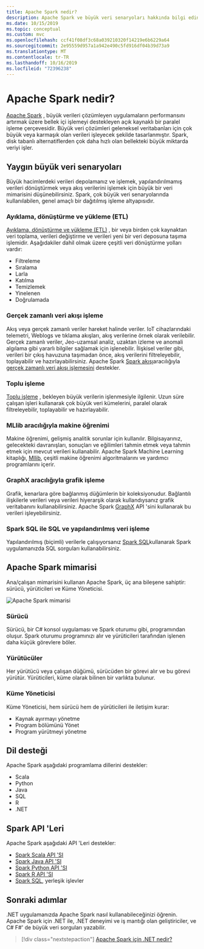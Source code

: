 ```yaml
---
title: Apache Spark nedir?
description: Apache Spark ve büyük veri senaryoları hakkında bilgi edinin.
ms.date: 10/15/2019
ms.topic: conceptual
ms.custom: mvc
ms.openlocfilehash: ccf41f08df3c68a039210320f14219e6b6229a64
ms.sourcegitcommit: 2e95559d957a1a942e490c5fd916df04b39d73a9
ms.translationtype: MT
ms.contentlocale: tr-TR
ms.lasthandoff: 10/16/2019
ms.locfileid: "72396238"
---
```

# <a name="what-is-apache-spark"></a>Apache Spark nedir?

[Apache Spark](https://spark.apache.org/) , büyük verileri çözümleyen uygulamaların performansını artırmak üzere bellek içi işlemeyi destekleyen açık kaynaklı bir paralel işleme çerçevesidir. Büyük veri çözümleri geleneksel veritabanları için çok büyük veya karmaşık olan verileri işleyecek şekilde tasarlanmıştır. Spark, disk tabanlı alternatiflerden çok daha hızlı olan bellekteki büyük miktarda veriyi işler. 

## <a name="common-big-data-scenarios"></a>Yaygın büyük veri senaryoları

Büyük hacimlerdeki verileri depolamanız ve işlemek, yapılandırılmamış verileri dönüştürmek veya akış verilerini işlemek için büyük bir veri mimarisini düşünebilirsiniz. Spark, çok büyük veri senaryolarında kullanılabilen, genel amaçlı bir dağıtılmış işleme altyapısıdır. 

### <a name="extract-transform-and-load-etl"></a>Ayıklama, dönüştürme ve yükleme (ETL)

[Ayıklama, dönüştürme ve yükleme (ETL)](/azure/architecture/data-guide/relational-data/etl) , bir veya birden çok kaynaktan veri toplama, verileri değiştirme ve verileri yeni bir veri deposuna taşıma işlemidir. Aşağıdakiler dahil olmak üzere çeşitli veri dönüştürme yolları vardır:

* Filtreleme
* Sıralama
* Larla
* Katılma
* Temizlemek
* Yinelenen
* Doğrulamada

### <a name="real-time-data-stream-processing"></a>Gerçek zamanlı veri akışı işleme

Akış veya gerçek zamanlı veriler hareket halinde veriler. IoT cihazlarındaki telemetri, Weblogs ve tıklama akışları, akış verilerine örnek olarak verilebilir. Gerçek zamanlı veriler, Jeo-uzamsal analiz, uzaktan izleme ve anomali algılama gibi yararlı bilgiler sağlamak için işlenebilir. İlişkisel veriler gibi, verileri bir çıkış havuzuna taşımadan önce, akış verilerini filtreleyebilir, toplayabilir ve hazırlayabilirsiniz. Apache Spark [Spark akışı](https://spark.apache.org/streaming/)aracılığıyla [gerçek zamanlı veri akışı işlemesini](/azure/architecture/data-guide/big-data/real-time-processing) destekler. 

### <a name="batch-processing"></a>Toplu işleme

[Toplu işleme](/azure/architecture/data-guide/big-data/batch-processing) , bekleyen büyük verilerin işlenmesiyle ilgilenir. Uzun süre çalışan işleri kullanarak çok büyük veri kümelerini, paralel olarak filtreleyebilir, toplayabilir ve hazırlayabilir.

### <a name="machine-learning-through-mllib"></a>MLlib aracılığıyla makine öğrenimi

Makine öğrenimi, gelişmiş analitik sorunlar için kullanılır. Bilgisayarınız, gelecekteki davranışları, sonuçları ve eğilimleri tahmin etmek veya tahmin etmek için mevcut verileri kullanabilir. Apache Spark Machine Learning kitaplığı, [Mllib](https://spark.apache.org/mllib/), çeşitli makine öğrenimi algoritmalarını ve yardımcı programlarını içerir.

### <a name="graph-processing-through-graphx"></a>GraphX aracılığıyla grafik işleme

Grafik, kenarlara göre bağlanmış düğümlerin bir koleksiyonudur. Bağlantılı ilişkilerle verileri veya verileri hiyerarşik olarak kullandıysanız grafik veritabanını kullanabilirsiniz. Apache Spark [GraphX](https://spark.apache.org/graphx/) API 'sini kullanarak bu verileri işleyebilirsiniz.

### <a name="sql-and-structured-data-processing-with-spark-sql"></a>Spark SQL ile SQL ve yapılandırılmış veri işleme

Yapılandırılmış (biçimli) verilerle çalışıyorsanız [Spark SQL](https://spark.apache.org/sql/)kullanarak Spark uygulamanızda SQL sorguları kullanabilirsiniz.

## <a name="apache-spark-architecture"></a>Apache Spark mimarisi

Ana/çalışan mimarisini kullanan Apache Spark, üç ana bileşene sahiptir: sürücü, yürüticileri ve Küme Yöneticisi.

![Apache Spark mimarisi](media/spark-architecture.png)

### <a name="driver"></a>Sürücü

Sürücü, bir C# konsol uygulaması ve Spark oturumu gibi, programından oluşur. Spark oturumu programınızı alır ve yürüticileri tarafından işlenen daha küçük görevlere böler.

### <a name="executors"></a>Yürütücüler

Her yürütücü veya çalışan düğümü, sürücüden bir görevi alır ve bu görevi yürütür. Yürüticileri, küme olarak bilinen bir varlıkta bulunur.

### <a name="cluster-manager"></a>Küme Yöneticisi

Küme Yöneticisi, hem sürücü hem de yürüticileri ile iletişim kurar:

- Kaynak ayırmayı yönetme
- Program bölümünü Yönet
- Program yürütmeyi yönetme

## <a name="language-support"></a>Dil desteği

Apache Spark aşağıdaki programlama dillerini destekler:

- Scala
- Python
- Java
- SQL
- R
- .NET

## <a name="spark-apis"></a>Spark API 'Leri

Apache Spark aşağıdaki API 'Leri destekler:

- [Spark Scala API 'SI](https://spark.apache.org/docs/2.2.0/api/scala/index.html)
- [Spark Java API 'SI](https://spark.apache.org/docs/2.2.0/api/java/index.html)
- [Spark Python API 'SI](https://spark.apache.org/docs/2.2.0/api/python/index.html)
- [Spark R API 'SI](https://spark.apache.org/docs/2.2.0/api/R/index.html)
- [Spark SQL](https://spark.apache.org/docs/latest/api/sql/index.html), yerleşik işlevler

## <a name="next-steps"></a>Sonraki adımlar

.NET uygulamanızda Apache Spark nasıl kullanabileceğinizi öğrenin. Apache Spark için .NET ile, .NET deneyimi ve iş mantığı olan geliştiriciler, ve C# F#' de büyük veri sorguları yazabilir.
> [!div class="nextstepaction"]
> [Apache Spark için .NET nedir?](what-is-apache-spark-dotnet.md)
